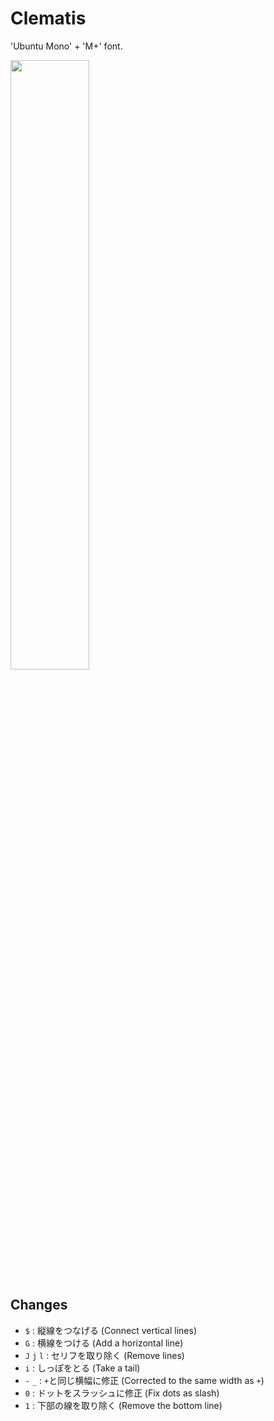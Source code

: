 # Clematis
'Ubuntu Mono' + 'M+' font.

<img src="https://raw.github.com/wiki/rabbiteariris/Clematis/images/diff.png" width="50%">

## Changes
- `$`         : 縦線をつなげる (Connect vertical lines)
- `G`         : 横線をつける (Add a horizontal line)
- `J` `j` `l` : セリフを取り除く (Remove lines)
- `i`         : しっぽをとる (Take a tail)
- `-` `_`     : `+`と同じ横幅に修正 (Corrected to the same width as `+`)
- `0`         : ドットをスラッシュに修正 (Fix dots as slash)
- `1`         : 下部の線を取り除く (Remove the bottom line)

